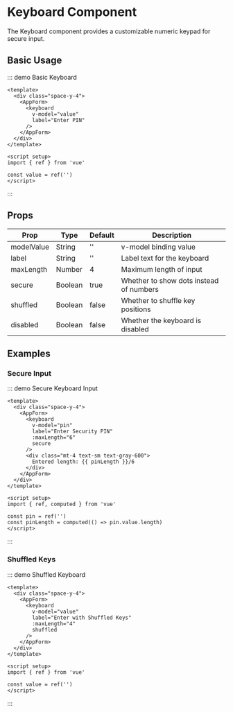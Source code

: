 # Keyboard Component

The Keyboard component provides a customizable numeric keypad for secure input.

## Basic Usage

::: demo Basic Keyboard
```vue
<template>
  <div class="space-y-4">
    <AppForm>
      <keyboard
        v-model="value"
        label="Enter PIN"
      />
    </AppForm>
  </div>
</template>

<script setup>
import { ref } from 'vue'

const value = ref('')
</script>
```
:::

## Props

| Prop | Type | Default | Description |
|------|------|---------|-------------|
| modelValue | String | '' | v-model binding value |
| label | String | '' | Label text for the keyboard |
| maxLength | Number | 4 | Maximum length of input |
| secure | Boolean | true | Whether to show dots instead of numbers |
| shuffled | Boolean | false | Whether to shuffle key positions |
| disabled | Boolean | false | Whether the keyboard is disabled |

## Examples

### Secure Input

::: demo Secure Keyboard Input
```vue
<template>
  <div class="space-y-4">
    <AppForm>
      <keyboard
        v-model="pin"
        label="Enter Security PIN"
        :maxLength="6"
        secure
      />
      <div class="mt-4 text-sm text-gray-600">
        Entered length: {{ pinLength }}/6
      </div>
    </AppForm>
  </div>
</template>

<script setup>
import { ref, computed } from 'vue'

const pin = ref('')
const pinLength = computed(() => pin.value.length)
</script>
```
:::

### Shuffled Keys

::: demo Shuffled Keyboard
```vue
<template>
  <div class="space-y-4">
    <AppForm>
      <keyboard
        v-model="value"
        label="Enter with Shuffled Keys"
        :maxLength="4"
        shuffled
      />
    </AppForm>
  </div>
</template>

<script setup>
import { ref } from 'vue'

const value = ref('')
</script>
```
:::
